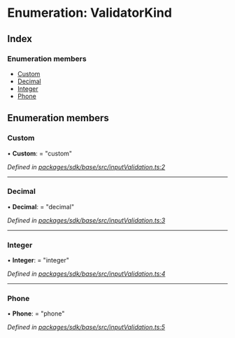 # Enumeration: ValidatorKind

## Index

### Enumeration members

* [Custom](_inputvalidation_.validatorkind.md#custom)
* [Decimal](_inputvalidation_.validatorkind.md#decimal)
* [Integer](_inputvalidation_.validatorkind.md#integer)
* [Phone](_inputvalidation_.validatorkind.md#phone)

## Enumeration members

###  Custom

• **Custom**: = "custom"

*Defined in [packages/sdk/base/src/inputValidation.ts:2](https://github.com/medhak1/celo-monorepo/blob/master/packages/sdk/base/src/inputValidation.ts#L2)*

___

###  Decimal

• **Decimal**: = "decimal"

*Defined in [packages/sdk/base/src/inputValidation.ts:3](https://github.com/medhak1/celo-monorepo/blob/master/packages/sdk/base/src/inputValidation.ts#L3)*

___

###  Integer

• **Integer**: = "integer"

*Defined in [packages/sdk/base/src/inputValidation.ts:4](https://github.com/medhak1/celo-monorepo/blob/master/packages/sdk/base/src/inputValidation.ts#L4)*

___

###  Phone

• **Phone**: = "phone"

*Defined in [packages/sdk/base/src/inputValidation.ts:5](https://github.com/medhak1/celo-monorepo/blob/master/packages/sdk/base/src/inputValidation.ts#L5)*
